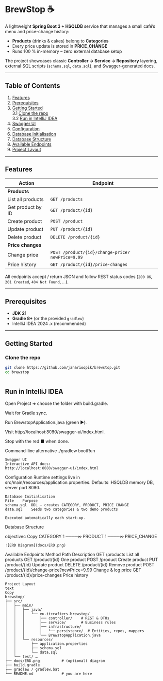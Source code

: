 # BrewStop ☕️

A lightweight **Spring Boot 3 + HSQLDB** service that manages a small café’s menu
and price-change history:

* **Products** (drinks & cakes) belong to **Categories**
* Every price update is stored in **PRICE_CHANGE**
* Runs 100 % in-memory – zero external database setup

The project showcases classic **Controller → Service → Repository** layering,
external SQL scripts (`schema.sql`, `data.sql`), and Swagger-generated docs.

---

## Table of Contents

1. [Features](#features)
2. [Prerequisites](#prerequisites)
3. [Getting Started](#getting-started)  
   3.1 [Clone the repo](#clone-the-repo)  
   3.2 [Run in IntelliJ IDEA](#run-in-intellij-idea)
4. [Swagger UI](#swagger-ui)
5. [Configuration](#configuration)
6. [Database Initialisation](#database-initialisation)
7. [Database Structure](#database-structure)
8. [Available Endpoints](#available-endpoints)
9. [Project Layout](#project-layout)

---

## Features

| Action            | Endpoint                                        |
|-------------------|-------------------------------------------------|
| **Products**      |                                                 |
| List all products | `GET /products`                                 |
| Get product by ID | `GET /product/{id}`                             |
| Create product    | `POST /product`                                 |
| Update product    | `PUT /product/{id}`                             |
| Delete product    | `DELETE /product/{id}`                          |
| **Price changes** |                                                 |
| Change price      | `POST /product/{id}/change-price?newPrice=9.99` |
| Price history     | `GET /product/{id}/price-changes`               |

All endpoints accept / return JSON and follow REST status codes (`200 OK`, `201 Created`, `404 Not Found`, …).

---

## Prerequisites

* **JDK 21**
* **Gradle 8+** (or the provided `gradlew`)
* IntelliJ IDEA 2024 .x (recommended)

---

## Getting Started

### Clone the repo

```bash
git clone https://github.com/janarioopik/brewstop.git
cd brewstop



```
## Run in IntelliJ IDEA
Open Project ➜ choose the folder with build.gradle.

Wait for Gradle sync.

Run BrewstopApplication.java (green ▶︎).

Visit http://localhost:8080/swagger-ui/index.html.

Stop with the red ■ when done.

Command-line alternative
./gradlew bootRun

```
Swagger UI
Interactive API docs:
http://localhost:8080/swagger-ui/index.html

```
Configuration
Runtime settings live in
src/main/resources/application.properties.
Defaults: HSQLDB memory DB, server port 8080.

```
Database Initialisation
File	Purpose
schema.sql	DDL – creates CATEGORY, PRODUCT, PRICE_CHANGE
data.sql	Seeds two categories & two demo products

Executed automatically each start-up.

```
Database Structure

objectivec
Copy
CATEGORY 1 ────∞ PRODUCT 1 ────∞ PRICE_CHANGE

```
![ERD Diagram](docs/ERD.png)

```
Available Endpoints
Method	Path	Description
GET	/products	List all products
GET	/product/{id}	One product
POST	/product	Create product
PUT	/product/{id}	Update product
DELETE	/product/{id}	Remove product
POST	/product/{id}/change-price?newPrice=9.99	Change & log price
GET	/product/{id}/price-changes	Price history

```
Project Layout
text
Copy
brewstop/
├── src/
│   ├── main/
│   │   ├── java/
│   │   │   └── eu.itcrafters.brewstop/
│   │   │       ├── controller/    # REST & DTOs
│   │   │       ├── service/       # Business rules
│   │   │       ├── infrastructure/
│   │   │       │   └── persistence/  # Entities, repos, mappers
│   │   │       └── BrewstopApplication.java
│   │   └── resources/
│   │       ├── application.properties
│   │       ├── schema.sql
│   │       └── data.sql
│   └── test/ …
├── docs/ERD.png          # (optional) diagram
├── build.gradle
├── gradlew / gradlew.bat
└── README.md             # you are here